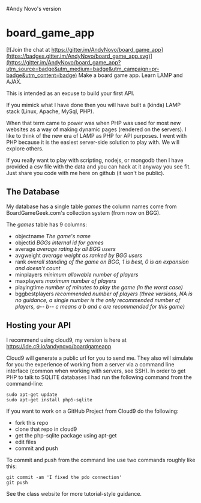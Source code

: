 #Andy Novo's version
# board_game_app

[![Join the chat at https://gitter.im/AndyNovo/board_game_app](https://badges.gitter.im/AndyNovo/board_game_app.svg)](https://gitter.im/AndyNovo/board_game_app?utm_source=badge&utm_medium=badge&utm_campaign=pr-badge&utm_content=badge)
Make a board game app.  Learn LAMP and AJAX.

This is intended as an excuse to build your first API.

If you mimick what I have done then you will have built a (kinda) LAMP stack (Linux, Apache, MySql, PHP).  

When that term came to power was when PHP was used for most new websites as a way of making dynamic pages (rendered on the servers).  I like to think of the new era of LAMP as PHP for API purposes.  I went with PHP because it is the easiest server-side solution to play with.  We will explore others.

If you really want to play with scripting, nodejs, or mongodb then I have provided a csv file with the data and you can hack at it anyway you see fit.  Just share you code with me here on github (it won't be public).

## The Database
My database has a single table *games* the column names come from BoardGameGeek.com's collection system (from now on BGG).

The *games* table has 9 columns:

+ objectname *The game's name*
+ objectid *BGGs internal id for games*
+ average *average rating by all BGG users*
+ avgweight *average weight as ranked by BGG users*
+ rank *overall standing of the game on BGG, 1 is best, 0 is an expansion and doesn't count*
+ minplayers *minimum allowable number of players*
+ maxplayers *maximum number of players*
+ playingtime *number of minutes to play the game (in the worst case)*
+ bggbestplayers *recommended number of players (three versions, NA is no guidance, a single number is the only recommended number of players, a-- b-- c means a b and c are recommended for this game)*

## Hosting your API

I recommend using cloud9, my version is here at https://ide.c9.io/andynovo/boardgameapp

Cloud9 will generate a public url for you to send me.  They also will simulate for you the experience of working from a server via a command line interface (common when working with servers, see SSH).  In order to get PHP to talk to SQLITE databases I had run the following command from the command-line:

    sudo apt-get update
    sudo apt-get install php5-sqlite

If you want to work on a GitHub Project from Cloud9 do the following:

+ fork this repo
+ clone that repo in cloud9
+ get the php-sqlite package using apt-get
+ edit files
+ commit and push

To commit and push from the command line use two commands roughly like this:

    git commit -am 'I fixed the pdo connection'
    git push

See the class website for more tutorial-style guidance.
